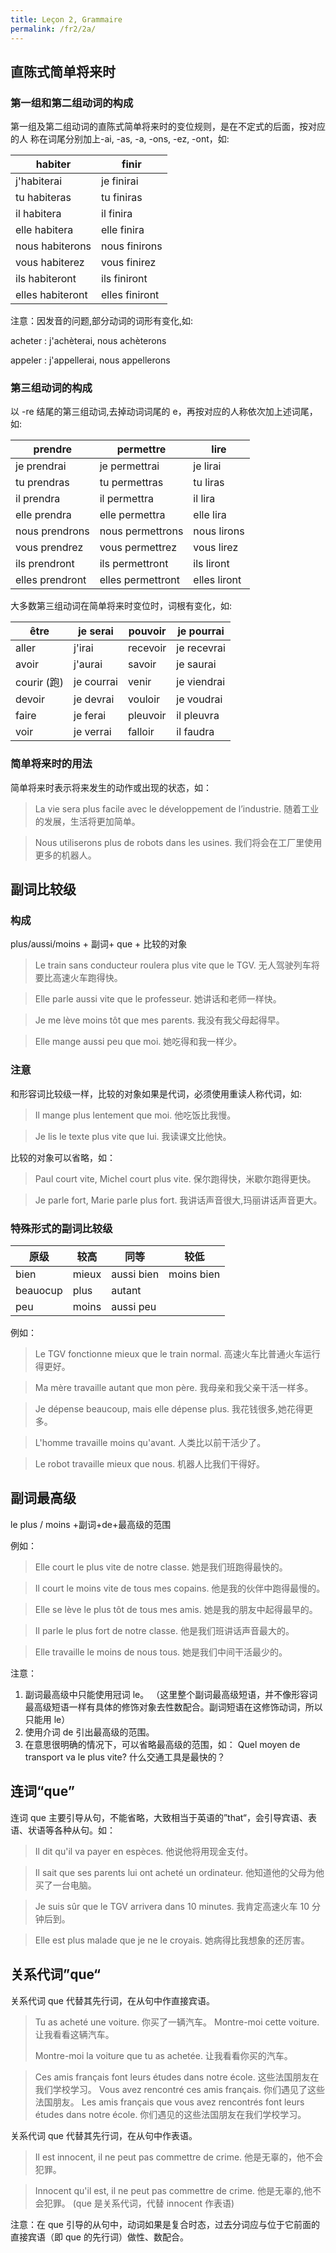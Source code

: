 ```yaml
---
title: Leçon 2, Grammaire
permalink: /fr2/2a/
---
```


## 直陈式简单将来时

### 第一组和第二组动词的构成

第一组及第二组动词的直陈式简单将来时的变位规则，是在不定式的后面，按对应的人
称在词尾分别加上-ai, -as, -a, -ons, -ez, -ont，如:

| habiter          | finir          |
| ---------------- | -------------- |
| j'habiterai      | je finirai     |
| tu habiteras     | tu finiras     |
| il habitera      | il finira      |
| elle habitera    | elle finira    |
| nous habiterons  | nous finirons  |
| vous habiterez   | vous finirez   |
| ils habiteront   | ils finiront   |
| elles habiteront | elles finiront |

注意：因发音的问题,部分动词的词形有变化,如:

acheter : j'achèterai, nous achèterons

appeler : j'appellerai, nous appellerons

### 第三组动词的构成

以 -re 结尾的第三组动词,去掉动词词尾的 e，再按对应的人称依次加上述词尾，如:

| prendre         | permettre         | lire         |
| --------------- | ----------------- | ------------ |
| je prendrai     | je permettrai     | je lirai     |
| tu prendras     | tu permettras     | tu liras     |
| il prendra      | il permettra      | il lira      |
| elle prendra    | elle permettra    | elle lira    |
| nous prendrons  | nous permettrons  | nous lirons  |
| vous prendrez   | vous permettrez   | vous lirez   |
| ils prendront   | ils permettront   | ils liront   |
| elles prendront | elles permettront | elles liront |

大多数第三组动词在简单将来时变位时，词根有变化，如:

| être        | je serai   | pouvoir  | je pourrai  |
| ----------- | ---------- | -------- | ----------- |
| aller       | j'irai     | recevoir | je recevrai |
| avoir       | j'aurai    | savoir   | je saurai   |
| courir (跑) | je courrai | venir    | je viendrai |
| devoir      | je devrai  | vouloir  | je voudrai  |
| faire       | je ferai   | pleuvoir | il pleuvra  |
| voir        | je verrai  | falloir  | il faudra   |

### 简单将来时的用法

简单将来时表示将来发生的动作或出现的状态，如：

> La vie sera plus facile avec le développement de l’industrie.
> 随着工业的发展，生活将更加简单。

> Nous utiliserons plus de robots dans les usines.
> 我们将会在工厂里使用更多的机器人。

## 副词比较级

### 构成

plus/aussi/moins + 副词+ que + 比较的对象

> Le train sans conducteur roulera plus vite que le TGV.
> 无人驾驶列车将要比高速火车跑得快。

> Elle parle aussi vite que le professeur.
> 她讲话和老师一样快。

> Je me lève moins tôt que mes parents.
> 我没有我父母起得早。

> Elle mange aussi peu que moi.
> 她吃得和我一样少。

### 注意

和形容词比较级一样，比较的对象如果是代词，必须使用重读人称代词，如:

> Il mange plus lentement que moi.
> 他吃饭比我慢。

> Je lis le texte plus vite que lui.
> 我读课文比他快。

比较的对象可以省略，如：

> Paul court vite, Michel court plus vite.
> 保尔跑得快，米歇尔跑得更快。

> Je parle fort, Marie parle plus fort.
> 我讲话声音很大,玛丽讲话声音更大。

### 特殊形式的副词比较级

| 原级     | 较高  | 同等       | 较低       |
| -------- | ----- | ---------- | ---------- |
| bien     | mieux | aussi bien | moins bien |
| beauocup | plus  | autant     |            |
| peu      | moins | aussi peu  |            |

例如：

> Le TGV fonctionne mieux que le train normal.
> 高速火车比普通火车运行得更好。

> Ma mère travaille autant que mon père.
> 我母亲和我父亲干活一样多。

> Je dépense beaucoup, mais elle dépense plus.
> 我花钱很多,她花得更多。

> L'homme travaille moins qu'avant.
> 人类比以前干活少了。

> Le robot travaille mieux que nous.
> 机器人比我们干得好。

## 副词最高级

le plus / moins +副词+de+最高级的范围

例如：

> Elle court le plus vite de notre classe.
> 她是我们班跑得最快的。

> Il court le moins vite de tous mes copains.
> 他是我的伙伴中跑得最慢的。

> Elle se lève le plus tôt de tous mes amis.
> 她是我的朋友中起得最早的。

> Il parle le plus fort de notre classe.
> 他是我们班讲话声音最大的。

> Elle travaille le moins de nous tous.
> 她是我们中间干活最少的。

注意：

1. 副词最高级中只能使用冠词 le。
   （这里整个副词最高级短语，并不像形容词最高级短语一样有具体的修饰对象去性数配合。副词短语在这修饰动词，所以只能用 le）
2. 使用介词 de 引出最高级的范围。
3. 在意思很明确的情况下，可以省略最高级的范围，如：
   Quel moyen de transport va le plus vite?
   什么交通工具是最快的？

## 连词“que”

连词 que 主要引导从句，不能省略，大致相当于英语的”that“，会引导宾语、表语、状语等各种从句。如：

> Il dit qu'il va payer en espèces.
> 他说他将用现金支付。

> Il sait que ses parents lui ont acheté un ordinateur.
> 他知道他的父母为他买了一台电脑。

> Je suis sûr que le TGV arrivera dans 10 minutes.
> 我肯定高速火车 10 分钟后到。

> Elle est plus malade que je ne le croyais.
> 她病得比我想象的还厉害。

## 关系代词”que“

关系代词 que 代替其先行词，在从句中作直接宾语。

> Tu as acheté une voiture.
> 你买了一辆汽车。
> Montre-moi cette voiture.
> 让我看看这辆汽车。
>
> Montre-moi la voiture que tu as achetée.
> 让我看看你买的汽车。

> Ces amis français font leurs études dans notre école.
> 这些法国朋友在我们学校学习。
> Vous avez rencontré ces amis français.
> 你们遇见了这些法国朋友。
> Les amis français que vous avez rencontrés font leurs études dans notre école.
> 你们遇见的这些法国朋友在我们学校学习。

关系代词 que 代替其先行词，在从句中作表语。

> Il est innocent, il ne peut pas commettre de crime.
> 他是无辜的，他不会犯罪。

> Innocent qu'il est, il ne peut pas commettre de crime.
> 他是无辜的,他不会犯罪。
> (que 是关系代词，代替 innocent 作表语)

注意：在 que 引导的从句中，动词如果是复合时态，过去分词应与位于它前面的直接宾语（即 que 的先行词）做性、数配合。
